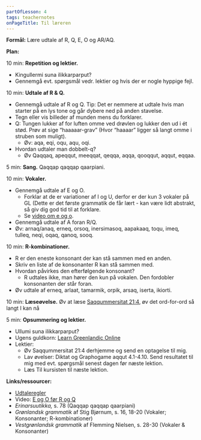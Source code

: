 ```yaml
---
partOfLesson: 4
tags: teachernotes
onPageTitle: Til læreren
---
```

**Formål:** Lære udtale af R, Q, E, O og AR/AQ.

**Plan:**

10 min: **Repetition og lektier.**

- Kingullermi suna ilikkarparput?
- Gennemgå evt. spørgsmål vedr. lektier og hvis der er nogle hyppige fejl.

10 min: **Udtale af R & Q.**

- Gennemgå udtale af R og Q. Tip: Det er nemmere at udtale hvis man starter på en lys tone og går dybere ned på anden stavelse.
- Tegn eller vis billeder af munden mens du forklarer.
- Q: Tungen lukker af for luften omme ved drøvlen og lukker den ud i ét stød. Prøv at sige “haaaaar-grav” (Hvor “haaaar” ligger så langt omme i struben som muligt).
    - Øv: aqa, eqi, oqu, aqu, oqi.
- Hvordan udtaler man dobbelt-q?
    - Øv Qaqqaq, apeqqut, meeqqat, qeqqa, aqqa, qooqqut, aqqut, eqqaa.

5 min: **Sang.** Qaqqap qaqqap qaarpiani.

10 min: **Vokaler.**

- Gennemgå udtale af E og O.
    - Forklar at de er variationer af I og U, derfor er der kun 3 vokaler på GL (Dette er det første grammatik de får lært - kan være lidt abstrakt, så giv dig god tid til at forklare.
    - Se [video om e og o]().
- Gennemgå udtale af A foran R/Q.
- Øv: arnaq/anaq, erneq, orsoq, inersimasoq, aapakaaq, toqu, imeq, tulleq, neqi, oqaq, qanoq, sooq.

10 min: **R-kombinationer.**

- R er den eneste konsonant der kan stå sammen med en anden.
- Skriv en liste af de konsonanter R kan stå sammen med.
- Hvordan påvirkes den efterfølgende konsonant?
    - R udtales ikke, man hører den kun på vokalen. Den fordobler konsonanten der står foran.
- Øv udtale af erneq, arlaat, tamarmik, orpik, arsaq, iserta, ikiorti.

10 min: **Læseøvelse.** Øv at læse [Saqqummersitat 21:4]({{'/kursus/modul-1/parloer/aabenbaringen'|url}}), øv det ord-for-ord så langt I kan nå

5 min: **Opsummering og lektier.**

- Ullumi suna ilikkarparput?
- Ugens guldkorn: [Learn Greenlandic Online](https://learngreenlandic.com/online)
- Lektier:
    - Øv Saqqummersitat 21:4 derhjemme og send en optagelse til mig.
    - Lav øvelser: Diktat og Graphogame aqqut 4.1-4.10. Send resultatet til mig med evt. spørgsmål senest dagen før næste lektion.
    - Læs Til kursisten til næste lektion.

**Links/ressourcer:**

- [Udtaleregler]({{'/parloer/regler'|url}})
- Video: [E og O før R og Q]()
- _Erinarsuutikka,_ s. 78 (Qaqqap qaqqap qaarpiani)
- _Grønlandsk grammatik_ af Stig Bjørnum, s. 16, 18-20 (Vokaler; Konsonanter; R-kombinationer)
- _Vestgrønlandsk grammatik_ af Flemming Nielsen, s. 28-30 (Vokaler & Konsonanter)